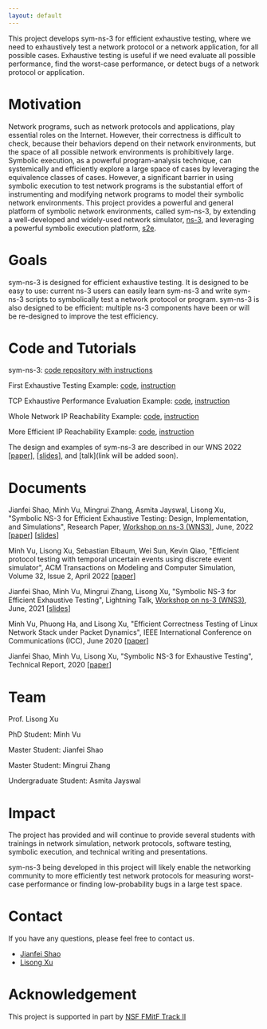 ```yaml
---
layout: default
---
```




This project develops sym-ns-3 for efficient exhaustive testing, where we need to exhaustively test a network protocol or a network application, for all possible cases. Exhaustive testing is useful if we need evaluate all possible performance, find the worst-case performance, or detect bugs of a network protocol or application.


# Motivation

Network programs, such as network protocols and applications, play essential roles on the Internet. However, their correctness is difficult to check, because their behaviors depend on their network environments, but the space of all possible network environments is prohibitively large. Symbolic execution, as a powerful program-analysis technique, can systemically and efficiently explore a large space of cases by leveraging the equivalence classes of cases. However, a significant barrier in using symbolic execution to test network programs is the substantial effort of instrumenting and modifying network programs to model their symbolic network environments. This project provides a powerful and general platform of symbolic network environments, called sym-ns-3, by extending a well-developed and widely-used network simulator, [ns-3](https://www.nsnam.org/), and leveraging a powerful symbolic execution platform, [s2e](https://github.com/S2E/s2e). 


# Goals

sym-ns-3 is designed for efficient exhaustive testing. It is designed to be easy to use: current ns-3 users can easily learn sym-ns-3 and write sym-ns-3 scripts to symbolically test a network protocol or program. sym-ns-3 is also designed to be efficient: multiple ns-3 components have been or will be re-designed to improve the test efficiency.


# Code and Tutorials

sym-ns-3: [code repository with instructions](https://github.com/JeffShao96/Symbolic-NS3)

First Exhaustive Testing Example: [code](https://github.com/JeffShao96/Symbolic-NS3/blob/master/ns-3-dev/scratch/symDemo.cc), [instruction](https://github.com/JeffShao96/Symbolic-NS3/blob/master/README.md#41-first-exhaustive-testing-example)

TCP Exhaustive Performance  Evaluation Example: [code](https://github.com/JeffShao96/Symbolic-NS3/blob/master/ns-3-dev/scratch/tcp-demo.cc), [instruction](https://github.com/JeffShao96/Symbolic-NS3/blob/master/README.md#42-tcp-exhaustive-performance-evaluation)

Whole Network IP Reachability  Example: [code](https://github.com/JeffShao96/Symbolic-NS3/blob/master/ns-3-dev/scratch/reachabilitySymEx.cc), [instruction](https://github.com/JeffShao96/Symbolic-NS3/blob/master/README.md#43-whole-network-ip-reachability)

More Efficient IP Reachability Example: [code](https://github.com/JeffShao96/Symbolic-NS3/blob/master/ns-3-dev/scratch/IPEfficientSymEx.cc), [instruction](https://github.com/JeffShao96/Symbolic-NS3/blob/master/README.md#44-more-efficient-ip-reachability)

The design and examples of sym-ns-3 are described in our WNS 2022 [[paper](https://doi.org/10.1145/3532577.3532604)],  [[slides](document/Sym_NS_3_Slides_2022.pdf)], and [talk](link will be added soon). 

# Documents

Jianfei Shao, Minh Vu, Mingrui Zhang, Asmita Jayswal, Lisong Xu, "Symbolic NS-3 for Efficient Exhaustive Testing: Design, Implementation, and Simulations", Research Paper, [Workshop on ns-3 (WNS3)](https://www.nsnam.org/research/wns3/wns3-2022/program/), June, 2022 [[paper](https://doi.org/10.1145/3532577.3532604)] [[slides](document/Sym_NS_3_Slides_2022.pdf)]

Minh Vu, Lisong Xu, Sebastian Elbaum, Wei Sun, Kevin Qiao, "Efficient protocol testing with temporal uncertain events using discrete event simulator", ACM Transactions on Modeling and Computer Simulation, Volume 32, Issue 2, April 2022  [[paper](https://doi.org/10.1145/3490028)]

Jianfei Shao, Minh Vu, Mingrui Zhang, Lisong Xu, "Symbolic NS-3 for Efficient Exhaustive Testing", Lightning Talk, [Workshop on ns-3 (WNS3)](https://www.nsnam.org/research/wns3/wns3-2021/program/), June, 2021 [[slides](document/Sym_NS_3_Slides_2021.pdf)]

Minh Vu, Phuong Ha, and Lisong Xu, "Efficient Correctness Testing of Linux Network Stack under Packet Dynamics", IEEE International Conference on Communications (ICC), June 2020 [[paper](https://ieeexplore.ieee.org/abstract/document/9149060)]

Jianfei Shao, Minh Vu, Lisong Xu, "Symbolic NS-3 for Exhaustive Testing", Technical Report, 2020 [[paper](document/Sym_NS_3_V1.pdf)]

# Team

Prof. Lisong Xu

PhD Student: Minh Vu

Master Student: Jianfei Shao

Master Student: Mingrui Zhang

Undergraduate Student: Asmita Jayswal


# Impact

The project has provided and will continue  to provide several students with trainings in network simulation, network protocols, software testing, symbolic execution, and technical writing and presentations. 

sym-ns-3 being developed in this project will likely enable the networking community to more efficiently test network protocols for measuring worst-case performance or finding low-probability bugs in a large test space. 

# Contact

If you have any questions, please feel free to contact us. 
* [Jianfei Shao](mailto:jianfei.shao@huskers.unl.edu?subject=SymbolicNS3)
* [Lisong Xu](mailto:xu@unl.edu?subject=SymbolicNS3)


# Acknowledgement

This project is supported in part by [NSF FMitF Track II](https://www.nsf.gov/awardsearch/showAward?AWD_ID=1918204&HistoricalAwards=false)
